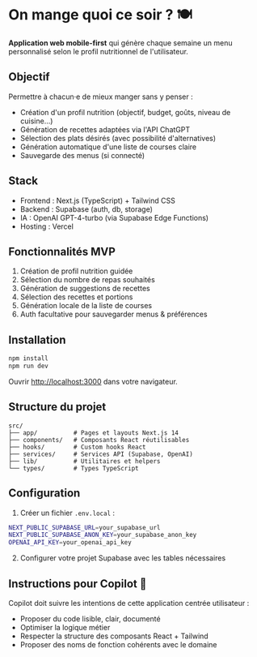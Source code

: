 # On mange quoi ce soir ? 🍽️

**Application web mobile-first** qui génère chaque semaine un menu personnalisé selon le profil nutritionnel de l'utilisateur.

## Objectif

Permettre à chacun·e de mieux manger sans y penser :

- Création d'un profil nutrition (objectif, budget, goûts, niveau de cuisine…)
- Génération de recettes adaptées via l'API ChatGPT
- Sélection des plats désirés (avec possibilité d'alternatives)
- Génération automatique d'une liste de courses claire
- Sauvegarde des menus (si connecté)

## Stack

- Frontend : Next.js (TypeScript) + Tailwind CSS
- Backend : Supabase (auth, db, storage)
- IA : OpenAI GPT-4-turbo (via Supabase Edge Functions)
- Hosting : Vercel

## Fonctionnalités MVP

1. Création de profil nutrition guidée
2. Sélection du nombre de repas souhaités
3. Génération de suggestions de recettes
4. Sélection des recettes et portions
5. Génération locale de la liste de courses
6. Auth facultative pour sauvegarder menus & préférences

## Installation

```bash
npm install
npm run dev
```

Ouvrir [http://localhost:3000](http://localhost:3000) dans votre navigateur.

## Structure du projet

```
src/
├── app/          # Pages et layouts Next.js 14
├── components/   # Composants React réutilisables
├── hooks/        # Custom hooks React
├── services/     # Services API (Supabase, OpenAI)
├── lib/          # Utilitaires et helpers
└── types/        # Types TypeScript
```

## Configuration

1. Créer un fichier `.env.local` :

```bash
NEXT_PUBLIC_SUPABASE_URL=your_supabase_url
NEXT_PUBLIC_SUPABASE_ANON_KEY=your_supabase_anon_key
OPENAI_API_KEY=your_openai_api_key
```

2. Configurer votre projet Supabase avec les tables nécessaires

## Instructions pour Copilot 🤖

Copilot doit suivre les intentions de cette application centrée utilisateur :

- Proposer du code lisible, clair, documenté
- Optimiser la logique métier
- Respecter la structure des composants React + Tailwind
- Proposer des noms de fonction cohérents avec le domaine
